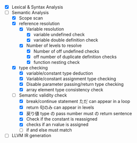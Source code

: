 - [x] Lexical & Syntax Analysis
- [ ] Semantic Analysis
    - [x] Scope scan
    - [x] reference resolution
        - [x] Variable resolution
            - [x] variable undefined check
            - [x] variable double definition check
        - [x] Number of levels to resolve
            - [x] Number of off undefined checks
            - [x] off number of duplicate definition checks
            - [x] function nesting check
    - [x] type checking
        - [x] variable/constant type deduction
        - [x] Variable/constant assignment type checking
        - [x] Disable parameter passing/return type checking
        - [x] array element type consistency check
    - [ ] Semantic validity check
        - [x] break/continue statement ただ can appear in a loop
        - [x] return 句のみ can appear in levels
        - [x] 戻り値 type の pass number must の return sentence
        - [x] Check if the constant is reassigned
        - [x] checks if an rvalue is assigned
        - [ ] if and else must match
- [ ] LLVM IR generation
